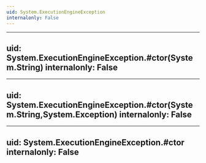```yaml
---
uid: System.ExecutionEngineException
internalonly: False
---
```


---
uid: System.ExecutionEngineException.#ctor(System.String)
internalonly: False
---

---
uid: System.ExecutionEngineException.#ctor(System.String,System.Exception)
internalonly: False
---

---
uid: System.ExecutionEngineException.#ctor
internalonly: False
---
